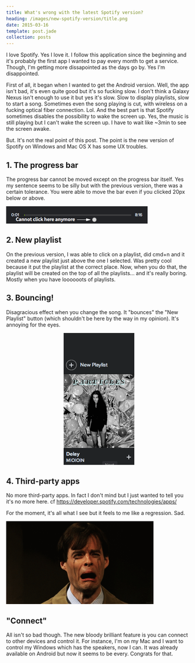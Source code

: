 ```yaml
---
title: What's wrong with the latest Spotify version?
heading: /images/new-spotify-version/title.png
date: 2015-03-16
template: post.jade
collection: posts
---
```


I love Spotify. Yes I love it. I follow this application since the beginning and it's probably the first app I wanted to pay every month to get a service. Though, I'm getting more dissapointed as the days go by. Yes I'm disappointed.

First of all, it began when I wanted to get the Android version. Well, the app isn't bad, it's even quite good but it's so fucking slow. I don't think a Galaxy Nexus isn't enough to use it but yes it's slow. Slow to display playlists, slow to start a song. Sometimes even the song playing is cut, with wireless on a fucking optical fiber connection. Lol. And the best part is that Spotify sometimes disables the possibility to wake the screen up. Yes, the music is still playing but I can't wake the screen up. I have to wait like ~3min to see the screen awake.

But. It's not the real point of this post. The point is the new version of Spotify on Windows and Mac OS X has some UX troubles.

## 1. The progress bar

The progress bar cannot be moved except on the progress bar itself. Yes my sentence seems to be silly but with the previous version, there was a certain tolerance. You were able to move the bar even if you clicked 20px below or above.

![](/images/new-spotify-version/click-no-more.png)

## 2. New playlist

On the previous version, I was able to click on a playlist, did cmd+n and it created a new playlist just above the one I selected. Was pretty cool because it put the playlist at the correct place.
Now, when you do that, the playlist will be created on the top of all the playlists... and it's really boring. Mostly when you have loooooots of playlists.

## 3. Bouncing!

Disagracious effect when you change the song. It "bounces" the "New Playlist" button (which shouldn't be here by the way in my opinion). It's annoying for the eyes.

<div style="text-align: center;">
  <img src="/images/new-spotify-version/disgracious.gif" style="width: auto; height: auto; display: inline;">
</div>

## 4. Third-party apps

No more third-party apps. In fact I don't mind but I just wanted to tell you it's no more here. cf https://developer.spotify.com/technologies/apps/

For the moment, it's all what I see but it feels to me like a regression. Sad.

![](/images/new-spotify-version/sad.gif)

## "Connect"

All isn't so bad though. The new bloody brilliant feature is you can connect to other devices and control it. For instance, I'm on my Mac and I want to control my Windows which has the speakers, now I can. It was already available on Android but now it seems to be every. Congrats for that.
